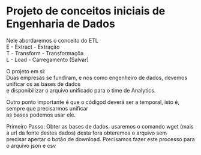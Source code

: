 # Projeto de conceitos iniciais de Engenharia de Dados

Nele abordaremos o conceito do ETL\
E - Extract - Extração\
T - Transform - Transformaçõa\
L - Load - Carregamento (Salvar)

O projeto em si:\
Duas empresas se fundiram, e nós como engenheiro de dados, devemos unificar os as bases de dados\
e disponibilizar o arquivo unificado para o time de Analytics.

Outro ponto importante é que o códigod deverá ser a temporal, isto é, sempre que precisarmos unificar\
as bases podemos usar ele.

Primeiro Passo: Obter as bases de dados.
usaremos o comando wget <url> (mais a url da fonte destes dados) desta fora obteremos o arquivo sem\
precisar apertar o botão de download. Precisamos fazer este processo para o arquivo json e csv